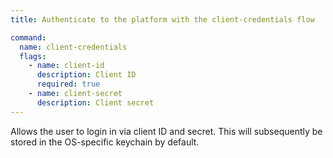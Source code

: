 ```yaml
---
title: Authenticate to the platform with the client-credentials flow

command:
  name: client-credentials
  flags:
    - name: client-id
      description: Client ID
      required: true
    - name: client-secret
      description: Client secret
---
```


Allows the user to login in via client ID and secret. This will subsequently be stored in the
OS-specific keychain by default.
